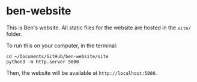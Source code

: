 # ben-website

This is Ben's website. All static files for the website are hosted in the `site/` folder.

To run this on your computer, in the terminal:
```
cd ~/Documents/GitHub/ben-website/site
python3 -m http.server 5000
```

Then, the website will be available at `http://localhost:5000`.